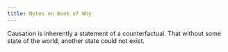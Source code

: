 ```yaml
---
title: Notes on Book of Why
---
```


Causation is inherently a statement of a counterfactual. That without some state of the world,
another state could not exist.
